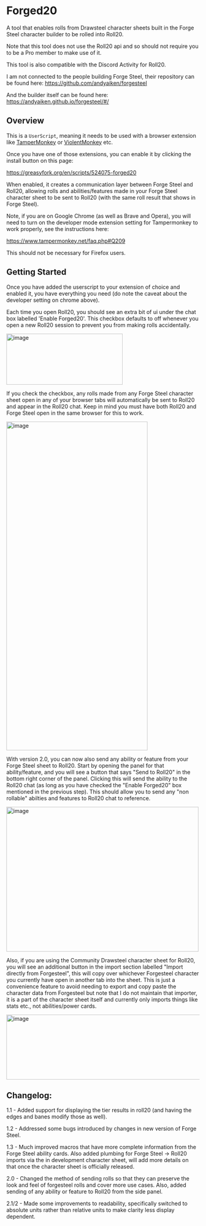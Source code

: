 # Forged20
A tool that enables rolls from Drawsteel character sheets built in the Forge Steel character builder to be rolled into Roll20.

Note that this tool does not use the Roll20 api and so should not require you to be a Pro member to make use of it.

This tool is also compatible with the Discord Activity for Roll20.

I am not connected to the people building Forge Steel, their repository can be found here: https://github.com/andyaiken/forgesteel

And the builder itself can be found here: https://andyaiken.github.io/forgesteel/#/

## Overview
This is a ```UserScript```, meaning it needs to be used with a browser extension like [TamperMonkey](https://chromewebstore.google.com/detail/tampermonkey/dhdgffkkebhmkfjojejmpbldmpobfkfo) or [ViolentMonkey](https://chromewebstore.google.com/detail/violentmonkey/jinjaccalgkegednnccohejagnlnfdag) etc.

Once you have one of those extensions, you can enable it by clicking the install button on this page:

https://greasyfork.org/en/scripts/524075-forged20

When enabled, it creates a communication layer between Forge Steel and Roll20, allowing rolls and abilities/features made in your Forge Steel character sheet to be sent to Roll20 (with the same roll result that shows in Forge Steel).

Note, if you are on Google Chrome (as well as Brave and Opera), you will need to turn on the developer mode extension setting for Tampermonkey to work properly, see the instructions here:

https://www.tampermonkey.net/faq.php#Q209

This should not be necessary for Firefox users.

## Getting Started

Once you have added the userscript to your extension of choice and enabled it, you have everything you need (do note the caveat about the developer setting on chrome above).

Each time you open Roll20, you should see an extra bit of ui under the chat box labelled 'Enable Forged20'.
This checkbox defaults to off whenever you open a new Roll20 session to prevent you from making rolls accidentally.

<img width="303" height="133" alt="image" src="https://github.com/user-attachments/assets/884be839-2228-4a03-ac71-61c6adf42131" />

If you check the checkbox, any rolls made from any Forge Steel character sheet open in any of your browser tabs will automatically be sent to Roll20 and appear in the Roll20 chat. Keep in mind you must have both Roll20 and Forge Steel open in the same browser for this to work.

<img width="368" height="856" alt="image" src="https://github.com/user-attachments/assets/8d7de2d8-58d4-4ab5-a189-64c4798b3661" />

With version 2.0, you can now also send any ability or feature from your Forge Steel sheet to Roll20. Start by opening the panel for that ability/feature, and you will see a button that says "Send to Roll20" in the bottom right corner of the panel. Clicking this will send the ability to the Roll20 chat (as long as you have checked the "Enable Forged20" box mentioned in the previous step). This should allow you to send any "non rollable" abilties and features to Roll20 chat to reference.

<img width="501" height="377" alt="image" src="https://github.com/user-attachments/assets/f7465aa5-c755-4f53-a388-d55cbd181145" />

Also, if you are using the Community Drawsteel character sheet for Roll20, you will see an additional button in the import section labelled "Import directly from Forgesteel", this will copy over whichever Forgesteel character you currently have open in another tab into the sheet. This is just a convenience feature to avoid needing to export and copy paste the character data from Forgesteel but note that I do not maintain that importer, it is a part of the character sheet itself and currently only imports things like stats etc., not abilities/power cards.

<img width="854" height="169" alt="image" src="https://github.com/user-attachments/assets/2f61fc5c-80c5-4836-845c-d78c14745a8f" />


## Changelog:

1.1 - Added support for displaying the tier results in roll20 (and having the edges and banes modify those as well).

1.2 - Addressed some bugs introduced by changes in new version of Forge Steel.

1.3 - Much improved macros that have more complete information from the Forge Steel ability cards. Also added plumbing for Forge Steel -> Roll20 imports via the in development character sheet, will add more details on that once the character sheet is officially released.

2.0 - Changed the method of sending rolls so that they can preserve the look and feel of forgesteel rolls and cover more use cases. Also, added sending of any ability or feature to Roll20 from the side panel.

2.1/2 - Made some improvements to readability, specifically switched to absolute units rather than relative units to make clarity less display dependent.

